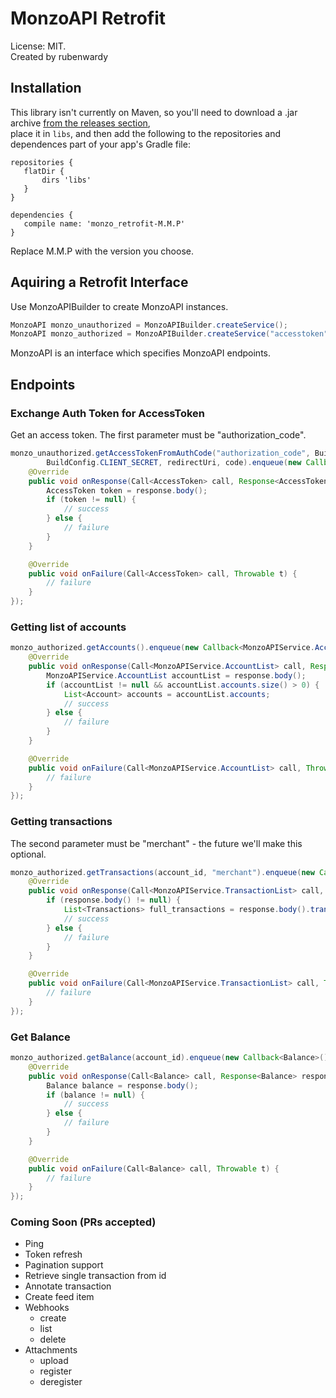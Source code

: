 # MonzoAPI Retrofit

License: MIT.  
Created by rubenwardy

## Installation

This library isn't currently on Maven, so you'll need to download a .jar archive
[from the releases section](https://github.com/rubenwardy/monzo_retrofit/releases),  
place it in `libs`, and then add the following to the repositories and dependences
part of your app's Gradle file:

```Gradle
repositories {
   flatDir {
       dirs 'libs'
   }
}

dependencies {
   compile name: 'monzo_retrofit-M.M.P'
}
```

Replace M.M.P with the version you choose.

## Aquiring a Retrofit Interface

Use MonzoAPIBuilder to create MonzoAPI instances.

```Java
MonzoAPI monzo_unauthorized = MonzoAPIBuilder.createService();
MonzoAPI monzo_authorized = MonzoAPIBuilder.createService("accesstoken");
```

MonzoAPI is an interface which specifies MonzoAPI endpoints.


## Endpoints


### Exchange Auth Token for AccessToken

Get an access token. The first parameter must be "authorization_code".

```Java
monzo_unauthorized.getAccessTokenFromAuthCode("authorization_code", BuildConfig.CLIENT_ID,
		BuildConfig.CLIENT_SECRET, redirectUri, code).enqueue(new Callback<AccessToken>() {
	@Override
	public void onResponse(Call<AccessToken> call, Response<AccessToken> response) {
		AccessToken token = response.body();
		if (token != null) {
			// success
		} else {
			// failure
		}
	}

	@Override
	public void onFailure(Call<AccessToken> call, Throwable t) {
		// failure
	}
});
```

### Getting list of accounts

```Java
monzo_authorized.getAccounts().enqueue(new Callback<MonzoAPIService.AccountList>() {
	@Override
	public void onResponse(Call<MonzoAPIService.AccountList> call, Response<MonzoAPIService.AccountList> response) {
		MonzoAPIService.AccountList accountList = response.body();
		if (accountList != null && accountList.accounts.size() > 0) {
			List<Account> accounts = accountList.accounts;
			// success
		} else {
			// failure
		}
	}

	@Override
	public void onFailure(Call<MonzoAPIService.AccountList> call, Throwable t) {
		// failure
	}
});
```

### Getting transactions

The second parameter must be "merchant" - the future we'll make this optional.

```Java
monzo_authorized.getTransactions(account_id, "merchant").enqueue(new Callback<MonzoAPIService.TransactionList>() {
	@Override
	public void onResponse(Call<MonzoAPIService.TransactionList> call, Response<MonzoAPIService.TransactionList> response) {
		if (response.body() != null) {
			List<Transactions> full_transactions = response.body().transactions;
			// success
		} else {
			// failure
		}
	}

	@Override
	public void onFailure(Call<MonzoAPIService.TransactionList> call, Throwable t) {
		// failure
	}
});
```

### Get Balance

```Java
monzo_authorized.getBalance(account_id).enqueue(new Callback<Balance>() {
	@Override
	public void onResponse(Call<Balance> call, Response<Balance> response) {
		Balance balance = response.body();
		if (balance != null) {
			// success
		} else {
			// failure
		}
	}

	@Override
	public void onFailure(Call<Balance> call, Throwable t) {
		// failure
	}
});
```

### Coming Soon (PRs accepted)

* Ping
* Token refresh
* Pagination support
* Retrieve single transaction from id
* Annotate transaction
* Create feed item
* Webhooks
	* create
	* list
	* delete
* Attachments
	* upload
	* register
	* deregister
